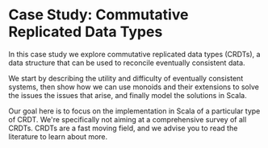 # Case Study: Commutative Replicated Data Types

In this case study we explore commutative replicated data types (CRDTs),
a data structure that can be used to reconcile eventually consistent data.

We start by describing
the utility and difficulty of eventually consistent systems,
then show how we can use monoids and their extensions
to solve the issues the issues that arise,
and finally model the solutions in Scala.

Our goal here is to focus on
the implementation in Scala of a particular type of CRDT.
We're specifically not aiming at a comprehensive survey of all CRDTs.
CRDTs are a fast moving field,
and we advise you to read the literature to learn about more.
